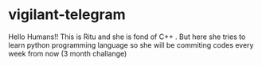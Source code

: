 # vigilant-telegram

Hello Humans!!
This is Ritu and she is fond of C++ . But here she tries to learn python programming language so she will be commiting codes every week from now (3 month challange)
